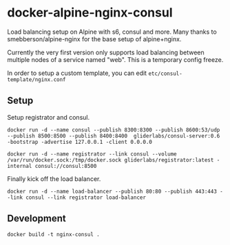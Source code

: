 # docker-alpine-nginx-consul
Load balancing setup on Alpine with s6, consul and more. Many thanks to smebberson/alpine-nginx for the base setup of alpine+nginx.

Currently the very first version only supports load balancing between multiple nodes of a service named "web". This is a temporary config freeze. 

In order to setup a custom template, you can edit `etc/consul-template/nginx.conf`

## Setup
Setup registrator and consul.

```
docker run -d --name consul --publish 8300:8300 --publish 8600:53/udp --publish 8500:8500 --publish 8400:8400  gliderlabs/consul-server:0.6 -bootstrap -advertise 127.0.0.1 -client 0.0.0.0
```

```
docker run -d --name registrator --link consul --volume /var/run/docker.sock:/tmp/docker.sock gliderlabs/registrator:latest -internal consul://consul:8500

```

Finally kick off the load balancer.
```
docker run -d --name load-balancer --publish 80:80 --publish 443:443 --link consul --link registrator load-balancer
```

## Development

```
docker build -t nginx-consul .
```

